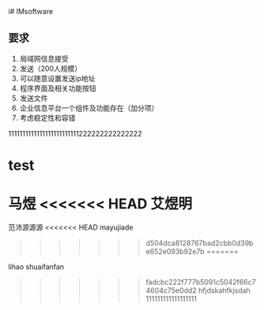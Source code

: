 i# IMsoftware
## 要求
1. 局域网信息接受
2. 发送（200人规模）
3. 可以随意设置发送ip地址
5. 程序界面及相关功能按钮
4. 发送文件
3. 企业信息平台一个组件及功能存在（加分项）
4. 考虑稳定性和容错

1111111111111111111111111222222222222222

# test
马煜
<<<<<<< HEAD
艾煜明
=======

范沛源源源
<<<<<<< HEAD
mayujiade
>>>>>>> d504dca8128767bad2cbb0d39be652e093b92e7b
=======

lihao
shuaifanfan
>>>>>>> fadcbc222f777b5091c5042f66c74604c75e0dd2
hfjdskahfkjsdah
111111111111111111
